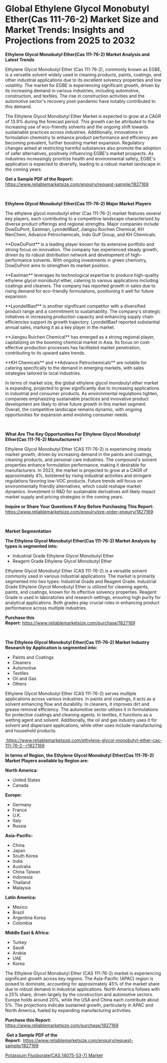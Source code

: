 <p><h1>Global Ethylene Glycol Monobutyl Ether(Cas 111-76-2) Market Size and Market Trends: Insights and Projections from 2025 to 2032</h1></p><p><strong>Ethylene Glycol Monobutyl Ether(Cas 111-76-2) Market Analysis and Latest Trends</strong></p>
<p><p>Ethylene Glycol Monobutyl Ether (Cas 111-76-2), commonly known as EGBE, is a versatile solvent widely used in cleaning products, paints, coatings, and other industrial applications due to its excellent solvency properties and low volatility. The market for EGBE is experiencing significant growth, driven by its increasing demand in various industries, including automotive, construction, and textiles. The rise in construction activities and the automotive sector's recovery post-pandemic have notably contributed to this demand.</p><p>The Ethylene Glycol Monobutyl Ether Market is expected to grow at a CAGR of 13.9% during the forecast period. This growth can be attributed to the increasing use of eco-friendly solvents and the ongoing shift towards sustainable practices across industries. Additionally, innovations in formulation chemistry to enhance product performance and efficiency are becoming prevalent, further boosting market expansion. Regulatory changes aimed at restricting harmful substances also promote the adoption of safer alternatives, positively influencing EGBE's market prospects. As industries increasingly prioritize health and environmental safety, EGBE's application is expected to diversify, leading to a robust market landscape in the coming years.</p></p>
<p><strong>Get a Sample PDF of the Report:&nbsp;</strong> <a href="https://www.reliablemarketsize.com/enquiry/request-sample/1827169?utm_campaign=2769&utm_medium=2&utm_source=Github&utm_content=ia&utm_term=03042025&utm_id=ethylene-glycol-monobutyl-ethercas-111-76-2">https://www.reliablemarketsize.com/enquiry/request-sample/1827169</a></p>
<p>&nbsp;</p>
<p><strong>Ethylene Glycol Monobutyl Ether(Cas 111-76-2) Major Market Players</strong></p>
<p><p>The ethylene glycol monobutyl ether (Cas 111-76-2) market features several key players, each contributing to a competitive landscape characterized by diverse product offerings and regional strengths. Major companies include DowDuPont, Eastman, LyondellBasf, Jiangsu Ruichen Chemical, KH NeoChem, Advance Petrochemicals, Indo Gulf Group, and KH Chemicals.</p><p>**DowDuPont** is a leading player known for its extensive portfolio and strong focus on innovation. The company has experienced steady growth, driven by its robust distribution network and development of high-performance solvents. With ongoing investments in green chemistry, DowDuPont aims to strengthen its market position.</p><p>**Eastman** leverages its technological expertise to produce high-quality ethylene glycol monobutyl ether, catering to various applications including coatings and cleaners. The company has reported growth in sales due to rising demand for eco-friendly formulations, positioning it well for future expansion.</p><p>**LyondellBasf** is another significant competitor with a diversified product range and a commitment to sustainability. The company's strategic initiatives in increasing production capacity and enhancing supply chain efficiencies support its growth trajectory. LyondellBasf reported substantial annual sales, marking it as a key player in the market.</p><p>**Jiangsu Ruichen Chemical** has emerged as a strong regional player, capitalizing on the booming chemical market in Asia. Its focus on cost-effective production processes has facilitated market penetration, contributing to its upward sales trends.</p><p>**KH Chemicals** and **Advance Petrochemicals** are notable for catering specifically to the demand in emerging markets, with sales strategies tailored to local industries.</p><p>In terms of market size, the global ethylene glycol monobutyl ether market is expanding, projected to grow significantly due to increasing applications in industrial and consumer products. As environmental regulations tighten, companies emphasizing sustainable practices and innovative product development are likely to drive future growth in this market segment. Overall, the competitive landscape remains dynamic, with ongoing opportunities for expansion amid evolving consumer needs.</p></p>
<p>&nbsp;</p>
<p><strong>What Are The Key Opportunities For Ethylene Glycol Monobutyl Ether(Cas 111-76-2) Manufacturers?</strong></p>
<p><p>Ethylene Glycol Monobutyl Ether (CAS 111-76-2) is experiencing steady market growth, driven by increasing demand in the paints and coatings, cleaning products, and personal care industries. The compound's solvent properties enhance formulation performance, making it desirable for manufacturers. In 2023, the market is projected to grow at a CAGR of approximately 4%, bolstered by rising industrial activities and stringent regulations favoring low-VOC products. Future trends will focus on environmentally friendly alternatives, which could reshape market dynamics. Investment in R&D for sustainable derivatives will likely impact market supply and pricing strategies in the coming years.</p></p>
<p><strong>Inquire or Share Your Questions If Any Before Purchasing This Report:</strong> <a href="https://www.reliablemarketsize.com/enquiry/pre-order-enquiry/1827169?utm_campaign=2769&utm_medium=2&utm_source=Github&utm_content=ia&utm_term=03042025&utm_id=ethylene-glycol-monobutyl-ethercas-111-76-2">https://www.reliablemarketsize.com/enquiry/pre-order-enquiry/1827169</a></p>
<p>&nbsp;</p>
<p><strong>Market Segmentation</strong></p>
<p><strong>The Ethylene Glycol Monobutyl Ether(Cas 111-76-2) Market Analysis by types is segmented into:</strong></p>
<p><ul><li>Industrial Grade Ethylene Glycol Monobutyl Ether</li><li>Reagent Grade Ethylene Glycol Monobutyl Ether</li></ul></p>
<p><p>Ethylene Glycol Monobutyl Ether (CAS 111-76-2) is a versatile solvent commonly used in various industrial applications. The market is primarily segmented into two types: Industrial Grade and Reagent Grade. Industrial Grade Ethylene Glycol Monobutyl Ether is utilized for cleaning agents, paints, and coatings, known for its effective solvency properties. Reagent Grade is used in laboratories and research settings, ensuring high purity for analytical applications. Both grades play crucial roles in enhancing product performance across multiple industries.</p></p>
<p><strong>Purchase this Report:&nbsp;</strong><a href="https://www.reliablemarketsize.com/purchase/1827169?utm_campaign=2769&utm_medium=2&utm_source=Github&utm_content=ia&utm_term=03042025&utm_id=ethylene-glycol-monobutyl-ethercas-111-76-2">https://www.reliablemarketsize.com/purchase/1827169</a></p>
<p>&nbsp;</p>
<p><strong>The Ethylene Glycol Monobutyl Ether(Cas 111-76-2) Market Industry Research by Application is segmented into:</strong></p>
<p><ul><li>Paints and Coatings</li><li>Cleaners</li><li>Automotive</li><li>Textiles</li><li>Oil and Gas</li><li>Others</li></ul></p>
<p><p>Ethylene Glycol Monobutyl Ether (CAS 111-76-2) serves multiple applications across various industries. In paints and coatings, it acts as a solvent enhancing flow and durability. In cleaners, it improves dirt and grease removal efficiency. The automotive sector utilizes it in formulations for protective coatings and cleaning agents. In textiles, it functions as a wetting agent and solvent. Additionally, the oil and gas industry uses it for solvent and dispersant applications, while other uses include manufacturing and household products.</p></p>
<p><a href="https://www.reliablemarketsize.com/ethylene-glycol-monobutyl-ether-cas-111-76-2--r1827169?utm_campaign=2769&utm_medium=2&utm_source=Github&utm_content=ia&utm_term=03042025&utm_id=ethylene-glycol-monobutyl-ethercas-111-76-2">&nbsp;https://www.reliablemarketsize.com/ethylene-glycol-monobutyl-ether-cas-111-76-2--r1827169</a></p>
<p><strong>In terms of Region, the Ethylene Glycol Monobutyl Ether(Cas 111-76-2) Market Players available by Region are:</strong></p>
<p>
    <p> <strong> North America: </strong>
        <ul>
            <li>United States</li>
            <li>Canada</li>
        </ul>
        </p> 
    <p> <strong> Europe: </strong>
        <ul>
            <li>Germany</li>
            <li>France</li>
            <li>U.K.</li>
            <li>Italy</li>
            <li>Russia</li>
        </ul>
        </p> 
    <p> <strong> Asia-Pacific: </strong>
        <ul>
            <li>China</li>
            <li>Japan</li>
            <li>South Korea</li>
            <li>India</li>
            <li>Australia</li>
            <li>China Taiwan</li>
            <li>Indonesia</li>
            <li>Thailand</li>
            <li>Malaysia</li>
        </ul>
        </p> 
    <p> <strong> Latin America: </strong>
        <ul>
            <li>Mexico</li>
            <li>Brazil</li>
            <li>Argentina Korea</li>
            <li>Colombia</li>
        </ul>
        </p> 
    <p> <strong> Middle East & Africa: </strong>
        <ul>
            <li>Turkey</li>
            <li>Saudi</li>
            <li>Arabia</li>
            <li>UAE</li>
            <li>Korea</li>
        </ul>
    </p>
    </p>
<p><p>The Ethylene Glycol Monobutyl Ether (CAS 111-76-2) market is experiencing significant growth across key regions. The Asia-Pacific (APAC) region is poised to dominate, accounting for approximately 45% of the market share due to robust demand in industrial applications. North America follows with a 25% share, driven largely by the construction and automotive sectors. Europe holds around 20%, while the USA and China each contribute about 5%. The projections indicate sustained growth, particularly in APAC and North America, fueled by expanding manufacturing activities.</p></p>
<p><strong>Purchase this Report: </strong><a href="https://www.reliablemarketsize.com/purchase/1827169?utm_campaign=2769&utm_medium=2&utm_source=Github&utm_content=ia&utm_term=03042025&utm_id=ethylene-glycol-monobutyl-ethercas-111-76-2">https://www.reliablemarketsize.com/purchase/1827169</a></p>
<p>&nbsp;<strong>Get a Sample PDF of the Report:&nbsp;&nbsp;</strong><a href="https://www.reliablemarketsize.com/enquiry/request-sample/1827169?utm_campaign=2769&utm_medium=2&utm_source=Github&utm_content=ia&utm_term=03042025&utm_id=ethylene-glycol-monobutyl-ethercas-111-76-2">https://www.reliablemarketsize.com/enquiry/request-sample/1827169</a></p>
<p><strong></strong></p>
<p><p><a href="https://github.com/danikabiele541/Market-Research-Report-List-1/blob/main/potassium-fluoboratecas-14075-53-7-market.md?utm_campaign=2769&utm_medium=2&utm_source=Github&utm_content=ia&utm_term=03042025&utm_id=ethylene-glycol-monobutyl-ethercas-111-76-2">Potassium Fluoborate(CAS 14075-53-7) Market</a></p></p>